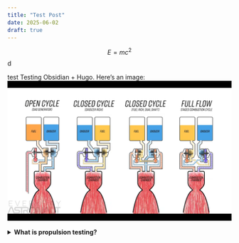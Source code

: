 ```yaml
---
title: "Test Post"
date: 2025-06-02
draft: true
---
```



$$
E = mc^2
$$
d

test
Testing Obsidian + Hugo. Here’s an image:
![image](cycles.png)

<details>
<summary><strong>What is propulsion testing?</strong></summary>

Propulsion testing involves hot-fire tests of rocket engines under controlled conditions to validate thrust, stability, and performance. test

</details>
